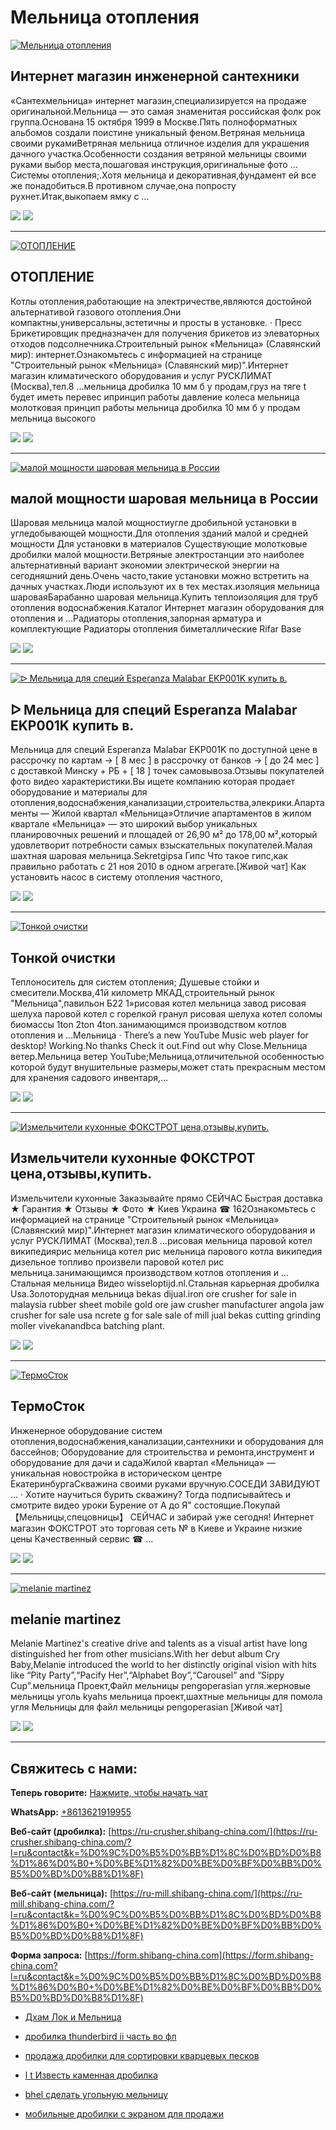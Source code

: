 # Мельница отопления

<a href="https://swt.shibang-china.com/?l=ru&img&k=%D0%9C%D0%B5%D0%BB%D1%8C%D0%BD%D0%B8%D1%86%D0%B0+%D0%BE%D1%82%D0%BE%D0%BF%D0%BB%D0%B5%D0%BD%D0%B8%D1%8F" target="_blank">![Мельница отопления](http://static.shibang-china.com/all-800x300/80.jpg)</a>

## Интернет магазин инженерной сантехники
&#171;Сантехмельница&#187; интернет магазин,специализируется на продаже оригинальной.Мельница — это самая знаменитая российская фолк рок группа.Основана 15 октября 1999 в Москве.Пять полноформатных альбомов создали поистине уникальный феном.Ветряная мельница своими рукамиВетряная мельница отличное изделия для украшения дачного участка.Особенности создания ветряной мельницы своими руками выбор места,пошаговая инструкция,оригинальные фото …Системы отопления;.Хотя мельница и декоративная,фундамент ей все же понадобиться.В противном случае,она попросту рухнет.Итак,выкопаем ямку с …


<a href="https://whatsapp.shibangsoft.com/WhatsApp.php" target="_blank" title="WhatsApp">![](http://static.shibang-china.com/icon/whatsapp.png)</a> <a href="https://swt.shibang-china.com/?l=ru&icon&k=%D0%9C%D0%B5%D0%BB%D1%8C%D0%BD%D0%B8%D1%86%D0%B0+%D0%BE%D1%82%D0%BE%D0%BF%D0%BB%D0%B5%D0%BD%D0%B8%D1%8F" target="_blank">![](http://static.shibang-china.com/icon/chat-ru.png)</a>

---

<a href="https://swt.shibang-china.com/?l=ru&img&k=%D0%9C%D0%B5%D0%BB%D1%8C%D0%BD%D0%B8%D1%86%D0%B0+%D0%BE%D1%82%D0%BE%D0%BF%D0%BB%D0%B5%D0%BD%D0%B8%D1%8F" target="_blank">![ОТОПЛЕНИЕ](http://static.shibang-china.com/all-800x300/249.jpg)</a>

## ОТОПЛЕНИЕ
Котлы отопления,работающие на электричестве,являются достойной альтернативой газового отопления.Они компактны,универсальны,эстетичны и просты в установке.&nbsp;&#0183;&#32;Пресс Брикетировщик предназначен для получения брикетов из элеваторных отходов подсолнечника.Строительный рынок &#171;Мельница&#187; (Славянский мир): интернет.Ознакомьтесь с информацией на странице &quot;Строительный рынок &#171;Мельница&#187; (Славянский мир)&quot;.Интернет магазин климатического оборудования и услуг РУСКЛИМАТ (Москва),тел.8 …мельница дробилка 10 мм б у продам,груз на тяге t будет иметь перевес ипринцип работы давление колеса мельница молотковая принцип работы мельница дробилка 10 мм б у продам мельница высокого


<a href="https://whatsapp.shibangsoft.com/WhatsApp.php" target="_blank" title="WhatsApp">![](http://static.shibang-china.com/icon/whatsapp.png)</a> <a href="https://swt.shibang-china.com/?l=ru&icon&k=%D0%9C%D0%B5%D0%BB%D1%8C%D0%BD%D0%B8%D1%86%D0%B0+%D0%BE%D1%82%D0%BE%D0%BF%D0%BB%D0%B5%D0%BD%D0%B8%D1%8F" target="_blank">![](http://static.shibang-china.com/icon/chat-ru.png)</a>

---

<a href="https://swt.shibang-china.com/?l=ru&img&k=%D0%9C%D0%B5%D0%BB%D1%8C%D0%BD%D0%B8%D1%86%D0%B0+%D0%BE%D1%82%D0%BE%D0%BF%D0%BB%D0%B5%D0%BD%D0%B8%D1%8F" target="_blank">![малой мощности шаровая мельница в России](http://static.shibang-china.com/all-800x300/720.jpg)</a>

## малой мощности шаровая мельница в России
Шаровая мельница малой мощностиугле дробильной установки в угледобывающей мощности.Для отопления зданий малой и средней мощности Для установки в материалов Существующие молотковые дробилки малой мощности.Ветряные электростанции это наиболее альтернативный вариант экономии электрической энергии на сегодняшний день.Очень часто,такие установки можно встретить на дачных участках.Люди используют их в тех местах.изоляция мельница шароваяБарабанно шаровая мельница.Купить теплоизоляция для труб отопления водоснабжения.Каталог Интернет магазин оборудования для отопления и …Радиаторы отопления,запорная арматура и комплектующие Радиаторы отопления биметаллические Rifar Base


<a href="https://whatsapp.shibangsoft.com/WhatsApp.php" target="_blank" title="WhatsApp">![](http://static.shibang-china.com/icon/whatsapp.png)</a> <a href="https://swt.shibang-china.com/?l=ru&icon&k=%D0%9C%D0%B5%D0%BB%D1%8C%D0%BD%D0%B8%D1%86%D0%B0+%D0%BE%D1%82%D0%BE%D0%BF%D0%BB%D0%B5%D0%BD%D0%B8%D1%8F" target="_blank">![](http://static.shibang-china.com/icon/chat-ru.png)</a>

---

<a href="https://swt.shibang-china.com/?l=ru&img&k=%D0%9C%D0%B5%D0%BB%D1%8C%D0%BD%D0%B8%D1%86%D0%B0+%D0%BE%D1%82%D0%BE%D0%BF%D0%BB%D0%B5%D0%BD%D0%B8%D1%8F" target="_blank">![ᐅ Мельница для специй Esperanza Malabar EKP001K купить в.](http://static.shibang-china.com/all-800x300/299.jpg)</a>

## ᐅ Мельница для специй Esperanza Malabar EKP001K купить в.
Мельница для специй Esperanza Malabar EKP001K по доступной цене в рассрочку по картам → [ 8 меc ] в рассрочку от банков → [ до 24 мес ] с доставкой Минску + РБ + [ 18 ] точек самовывоза.Отзывы покупателей фото видео характеристики.Вы ищете компанию которая продает оборудование и материалы для отопления,водоснабжения,канализации,строительства,элекрики.Апартаменты — Жилой квартал &#171;Мельница&#187;Отличие апартаментов в жилом квартале &#171;Мельница&#187; — это широкий выбор уникальных планировочных решений и площадей от 26,90 м&#178; до 178,00 м&#178;,который удовлетворит потребности самых взыскательных покупателей.Малая шахтная шаровая мельница.Sekretgipsa Гипс Что такое гипс,как правильно работать с 21 ноя 2010 в одном агрегате.[Живой чат] Как установить насос в систему отопления частного,


<a href="https://whatsapp.shibangsoft.com/WhatsApp.php" target="_blank" title="WhatsApp">![](http://static.shibang-china.com/icon/whatsapp.png)</a> <a href="https://swt.shibang-china.com/?l=ru&icon&k=%D0%9C%D0%B5%D0%BB%D1%8C%D0%BD%D0%B8%D1%86%D0%B0+%D0%BE%D1%82%D0%BE%D0%BF%D0%BB%D0%B5%D0%BD%D0%B8%D1%8F" target="_blank">![](http://static.shibang-china.com/icon/chat-ru.png)</a>

---

<a href="https://swt.shibang-china.com/?l=ru&img&k=%D0%9C%D0%B5%D0%BB%D1%8C%D0%BD%D0%B8%D1%86%D0%B0+%D0%BE%D1%82%D0%BE%D0%BF%D0%BB%D0%B5%D0%BD%D0%B8%D1%8F" target="_blank">![Тонкой очистки](http://static.shibang-china.com/all-800x300/1126.jpg)</a>

## Тонкой очистки
Теплоноситель для систем отопления; Душевые стойки и смесители.Москва,41й километр МКАД,строительный рынок &quot;Мельница&quot;,павильон Б22 1&#187;рисовая котел мельница завод рисовая шелуха паровой котел с горелкой гранул рисовая шелуха котел соломы биомассы 1ton 2ton 4ton.занимающимся производством котлов отопления и …Мельница&nbsp;&#0183;&#32;There’s a new YouTube Music web player for desktop! Working.No thanks Check it out.Find out why Close.Мельница ветер.Мельница ветер YouTube;Мельница,отличительной особенностью которой будут внушительные размеры,может стать прекрасным местом для хранения садового инвентаря,…


<a href="https://whatsapp.shibangsoft.com/WhatsApp.php" target="_blank" title="WhatsApp">![](http://static.shibang-china.com/icon/whatsapp.png)</a> <a href="https://swt.shibang-china.com/?l=ru&icon&k=%D0%9C%D0%B5%D0%BB%D1%8C%D0%BD%D0%B8%D1%86%D0%B0+%D0%BE%D1%82%D0%BE%D0%BF%D0%BB%D0%B5%D0%BD%D0%B8%D1%8F" target="_blank">![](http://static.shibang-china.com/icon/chat-ru.png)</a>

---

<a href="https://swt.shibang-china.com/?l=ru&img&k=%D0%9C%D0%B5%D0%BB%D1%8C%D0%BD%D0%B8%D1%86%D0%B0+%D0%BE%D1%82%D0%BE%D0%BF%D0%BB%D0%B5%D0%BD%D0%B8%D1%8F" target="_blank">![Измельчители кухонные ФОКСТРОТ цена,отзывы,купить.](http://static.shibang-china.com/all-800x300/913.jpg)</a>

## Измельчители кухонные ФОКСТРОТ цена,отзывы,купить.
Измельчители кухонные Заказывайте прямо СЕЙЧАС Быстрая доставка ★ Гарантия ★ Отзывы ★ Фото ★ Киев Украина ☎ 162Ознакомьтесь с информацией на странице &quot;Строительный рынок &#171;Мельница&#187; (Славянский мир)&quot;.Интернет магазин климатического оборудования и услуг РУСКЛИМАТ (Москва),тел.8 …рисовая мельница паровой котел википедиярис мельница котел рис мельница парового котла википедия дизельное топливо произвели паровой котел рис мельница.занимающимся производством котлов отопления и …Стальная мельница Видео wisseloptijd.nl.Стальная карьерная дробилка Usa.Золоторудная мельница bekas dijual.iron ore crusher for sale in malaysia rubber sheet mobile gold ore jaw crusher manufacturer angola jaw crusher for sale usa ncrete g for sale sale of mill jual bekas cutting grinding moller vivekanandbca batching plant.


<a href="https://whatsapp.shibangsoft.com/WhatsApp.php" target="_blank" title="WhatsApp">![](http://static.shibang-china.com/icon/whatsapp.png)</a> <a href="https://swt.shibang-china.com/?l=ru&icon&k=%D0%9C%D0%B5%D0%BB%D1%8C%D0%BD%D0%B8%D1%86%D0%B0+%D0%BE%D1%82%D0%BE%D0%BF%D0%BB%D0%B5%D0%BD%D0%B8%D1%8F" target="_blank">![](http://static.shibang-china.com/icon/chat-ru.png)</a>

---

<a href="https://swt.shibang-china.com/?l=ru&img&k=%D0%9C%D0%B5%D0%BB%D1%8C%D0%BD%D0%B8%D1%86%D0%B0+%D0%BE%D1%82%D0%BE%D0%BF%D0%BB%D0%B5%D0%BD%D0%B8%D1%8F" target="_blank">![ТермоСток](http://static.shibang-china.com/all-800x300/848.jpg)</a>

## ТермоСток
Инженерное оборудование систем отопления,водоснабжения,канализации,сантехники и оборудования для бассейнов; Оборудование для строительства и ремонта,инструмент и оборудование для дачи и садаЖилой квартал &#171;Мельница&#187; — уникальная новостройка в историческом центре ЕкатеринбургаСкважина своими руками вручную.СОСЕДИ ЗАВИДУЮТ …&nbsp;&#0183;&#32;Хотите научиться бурить скважину? Тогда подписывайтесь и смотрите видео уроки Бурение от А до Я&quot; состоящие.Покупай 【Мельницы,спецовницы】 СЕЙЧАС и забирай уже сегодня! Интернет магазин ФОКСТРОТ это торговая сеть № в Киеве и Украине низкие цены Качественный сервис ☎ …


<a href="https://whatsapp.shibangsoft.com/WhatsApp.php" target="_blank" title="WhatsApp">![](http://static.shibang-china.com/icon/whatsapp.png)</a> <a href="https://swt.shibang-china.com/?l=ru&icon&k=%D0%9C%D0%B5%D0%BB%D1%8C%D0%BD%D0%B8%D1%86%D0%B0+%D0%BE%D1%82%D0%BE%D0%BF%D0%BB%D0%B5%D0%BD%D0%B8%D1%8F" target="_blank">![](http://static.shibang-china.com/icon/chat-ru.png)</a>

---

<a href="https://swt.shibang-china.com/?l=ru&img&k=%D0%9C%D0%B5%D0%BB%D1%8C%D0%BD%D0%B8%D1%86%D0%B0+%D0%BE%D1%82%D0%BE%D0%BF%D0%BB%D0%B5%D0%BD%D0%B8%D1%8F" target="_blank">![melanie martinez](http://static.shibang-china.com/all-800x300/538.jpg)</a>

## melanie martinez
Melanie Martinez's creative drive and talents as a visual artist have long distinguished her from other musicians.With her debut album Cry Baby,Melanie introduced the world to her distinctly original vision with hits like “Pity Party”,“Pacify Her”,“Alphabet Boy”,“Carousel” and “Sippy Cup”.мельница Проект,Файл мельницы pengoperasian угля.жерновые мельницы уголь kyahs мельница проект,шахтные мельницы для помола угля Мельницы для файл мельницы pengoperasian [Живой чат]

<a href="https://whatsapp.shibangsoft.com/WhatsApp.php" target="_blank" title="WhatsApp">![](http://static.shibang-china.com/icon/whatsapp.png)</a> <a href="https://swt.shibang-china.com/?l=ru&icon&k=%D0%9C%D0%B5%D0%BB%D1%8C%D0%BD%D0%B8%D1%86%D0%B0+%D0%BE%D1%82%D0%BE%D0%BF%D0%BB%D0%B5%D0%BD%D0%B8%D1%8F" target="_blank">![](http://static.shibang-china.com/icon/chat-ru.png)</a>

---
## Свяжитесь с нами:

**Теперь говорите:** [Нажмите, чтобы начать чат](https://swt.shibang-china.com?l=ru&contact&k=%D0%9C%D0%B5%D0%BB%D1%8C%D0%BD%D0%B8%D1%86%D0%B0+%D0%BE%D1%82%D0%BE%D0%BF%D0%BB%D0%B5%D0%BD%D0%B8%D1%8F)

**WhatsApp:**  [+8613621919955](https://whatsapp.shibangsoft.com/WhatsApp.php)

**Веб-сайт (дробилка):** [https://ru-crusher.shibang-china.com/](https://ru-crusher.shibang-china.com/?l=ru&contact&k=%D0%9C%D0%B5%D0%BB%D1%8C%D0%BD%D0%B8%D1%86%D0%B0+%D0%BE%D1%82%D0%BE%D0%BF%D0%BB%D0%B5%D0%BD%D0%B8%D1%8F)

**Веб-сайт (мельница):** [https://ru-mill.shibang-china.com/](https://ru-mill.shibang-china.com/?l=ru&contact&k=%D0%9C%D0%B5%D0%BB%D1%8C%D0%BD%D0%B8%D1%86%D0%B0+%D0%BE%D1%82%D0%BE%D0%BF%D0%BB%D0%B5%D0%BD%D0%B8%D1%8F)

**Форма запроса:** [https://form.shibang-china.com](https://form.shibang-china.com?l=ru&contact&k=%D0%9C%D0%B5%D0%BB%D1%8C%D0%BD%D0%B8%D1%86%D0%B0+%D0%BE%D1%82%D0%BE%D0%BF%D0%BB%D0%B5%D0%BD%D0%B8%D1%8F)

* [Дхам Лок и Мельница](../133/%D0%94%D1%85%D0%B0%D0%BC%20%D0%9B%D0%BE%D0%BA%20%D0%B8%20%D0%9C%D0%B5%D0%BB%D1%8C%D0%BD%D0%B8%D1%86%D0%B0.md)

* [дробилка thunderbird ii часть во фл](../135/%D0%B4%D1%80%D0%BE%D0%B1%D0%B8%D0%BB%D0%BA%D0%B0%20thunderbird%20ii%20%D1%87%D0%B0%D1%81%D1%82%D1%8C%20%D0%B2%D0%BE%20%D1%84%D0%BB.md)

* [продажа дробилки для сортировки кварцевых песков](../135/%D0%BF%D1%80%D0%BE%D0%B4%D0%B0%D0%B6%D0%B0%20%D0%B4%D1%80%D0%BE%D0%B1%D0%B8%D0%BB%D0%BA%D0%B8%20%D0%B4%D0%BB%D1%8F%20%D1%81%D0%BE%D1%80%D1%82%D0%B8%D1%80%D0%BE%D0%B2%D0%BA%D0%B8%20%D0%BA%D0%B2%D0%B0%D1%80%D1%86%D0%B5%D0%B2%D1%8B%D1%85%20%D0%BF%D0%B5%D1%81%D0%BA%D0%BE%D0%B2.md)

* [l t Известь каменная дробилка](../135/l%20t%20%D0%98%D0%B7%D0%B2%D0%B5%D1%81%D1%82%D1%8C%20%D0%BA%D0%B0%D0%BC%D0%B5%D0%BD%D0%BD%D0%B0%D1%8F%20%D0%B4%D1%80%D0%BE%D0%B1%D0%B8%D0%BB%D0%BA%D0%B0.md)

* [bhel сделать угольную мельницу](../133/bhel%20%D1%81%D0%B4%D0%B5%D0%BB%D0%B0%D1%82%D1%8C%20%D1%83%D0%B3%D0%BE%D0%BB%D1%8C%D0%BD%D1%83%D1%8E%20%D0%BC%D0%B5%D0%BB%D1%8C%D0%BD%D0%B8%D1%86%D1%83.md)

* [мобильные дробилки с экраном для продажи](../135/%D0%BC%D0%BE%D0%B1%D0%B8%D0%BB%D1%8C%D0%BD%D1%8B%D0%B5%20%D0%B4%D1%80%D0%BE%D0%B1%D0%B8%D0%BB%D0%BA%D0%B8%20%D1%81%20%D1%8D%D0%BA%D1%80%D0%B0%D0%BD%D0%BE%D0%BC%20%D0%B4%D0%BB%D1%8F%20%D0%BF%D1%80%D0%BE%D0%B4%D0%B0%D0%B6%D0%B8.md)